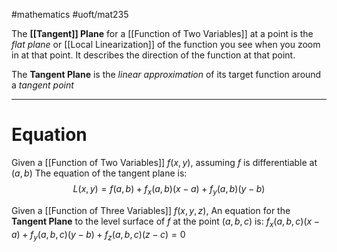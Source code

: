 #mathematics #uoft/mat235 

The **[[Tangent]] Plane** for a [[Function of Two Variables]] at a point is the *flat plane* or [[Local Linearization]] of the function you see when you zoom in at that point. It describes the direction of the function at that point. 

The **Tangent Plane** is the *linear approximation* of its target function around a *tangent point*

---

# Equation
Given a [[Function of Two Variables]] $f(x,y)$, assuming $f$ is differentiable at $(a,b)$ 
The equation of the tangent plane is: $$L(x,y)=f(a,b)+f_{x}(a,b)(x-a)+f_{y}(a,b)(y-b)$$

Given a [[Function of Three Variables]] $f(x,y,z)$, An equation for the **Tangent Plane** to the level surface of $f$ at the point $(a,b,c)$ is:
	$f_{x}(a,b,c)(x-a)+f_{y}(a,b,c)(y-b)+f_{z}(a,b,c)(z-c)=0$